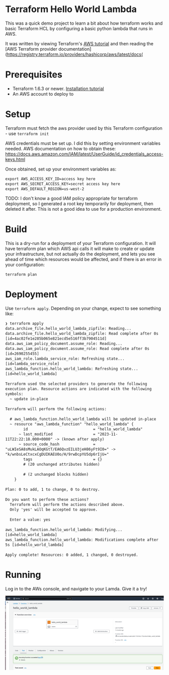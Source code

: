 # Terraform Hello World Lambda

This was a quick demo project to learn a bit about how terraform works and basic
Terraform HCL by configuring a basic python lambda that runs in AWS.

It was written by viewing Terraform's [AWS
tutorial](https://developer.hashicorp.com/terraform/tutorials/aws-get-started/aws-build)
and then reading the [AWS Terraform provider
documentation](https://registry.terraform.io/providers/hashicorp/aws/latest/docs(

# Prerequisites

- Terraform 1.6.3 or newer. [Installation tutorial](https://developer.hashicorp.com/terraform/tutorials/aws-get-started/install-cli)
- An AWS account to deploy to

# Setup

Terraform must fetch the aws provider used by this Terraform configuration - use `terraform init`

AWS credentials must be set up. I did this by setting environment variables
needed. AWS documentation on how to obtain these:
https://docs.aws.amazon.com/IAM/latest/UserGuide/id_credentials_access-keys.html

Once obtained, set up your environment variables as:

```
export AWS_ACCESS_KEY_ID=access key here
export AWS_SECRET_ACCESS_KEY=secret access key here
export AWS_DEFAULT_REGION=us-west-2
```

TODO: I don't know a good IAM policy appropriate for terraform deployment, so I
generated a root key temporarily for deployment, then deleted it after. This is
not a good idea to use for a production environment.


# Build

This is a dry-run for a deployment of your Terraform configuration. It will have
terraform plan which AWS api calls it will make to create or update your
infrastructure, but not actually do the deployment, and lets you see ahead of
time which resources would be affected, and if there is an error in your
configuration:

```
terraform plan
```


# Deployment


Use `terraform apply`. Depending on your change, expect to see something like:


```
❯ terraform apply
data.archive_file.hello_world_lambda_zipfile: Reading...
data.archive_file.hello_world_lambda_zipfile: Read complete after 0s [id=4ac02fe1e285b065e821ecd5e516ff3b7904511d]
data.aws_iam_policy_document.assume_role: Reading...
data.aws_iam_policy_document.assume_role: Read complete after 0s [id=2690255455]
aws_iam_role.lambda_service_role: Refreshing state... [id=lambda_service_role]
aws_lambda_function.hello_world_lambda: Refreshing state... [id=hello_world_lambda]

Terraform used the selected providers to generate the following execution plan. Resource actions are indicated with the following symbols:
  ~ update in-place

Terraform will perform the following actions:

  # aws_lambda_function.hello_world_lambda will be updated in-place
  ~ resource "aws_lambda_function" "hello_world_lambda" {
        id                             = "hello_world_lambda"
      ~ last_modified                  = "2023-11-11T22:22:18.000+0000" -> (known after apply)
      ~ source_code_hash               = "uLWIeSA8sMukLAOqKGtT/EA6QvzEILU3jeH86yFt9I0=" -> "k/wnbsLeCtxcxCgDUIKAEU0o/H/9rwDcpYU5dp6rIjU="
        tags                           = {}
        # (20 unchanged attributes hidden)

        # (2 unchanged blocks hidden)
    }

Plan: 0 to add, 1 to change, 0 to destroy.

Do you want to perform these actions?
  Terraform will perform the actions described above.
  Only 'yes' will be accepted to approve.

  Enter a value: yes

aws_lambda_function.hello_world_lambda: Modifying... [id=hello_world_lambda]
aws_lambda_function.hello_world_lambda: Modifications complete after 5s [id=hello_world_lambda]

Apply complete! Resources: 0 added, 1 changed, 0 destroyed.
```

# Running

Log in to the AWs console, and navigate to your Lamda. Give it a try!

![aws_console_lambda](hello_world_lambda.png "Hello World Lamda")
